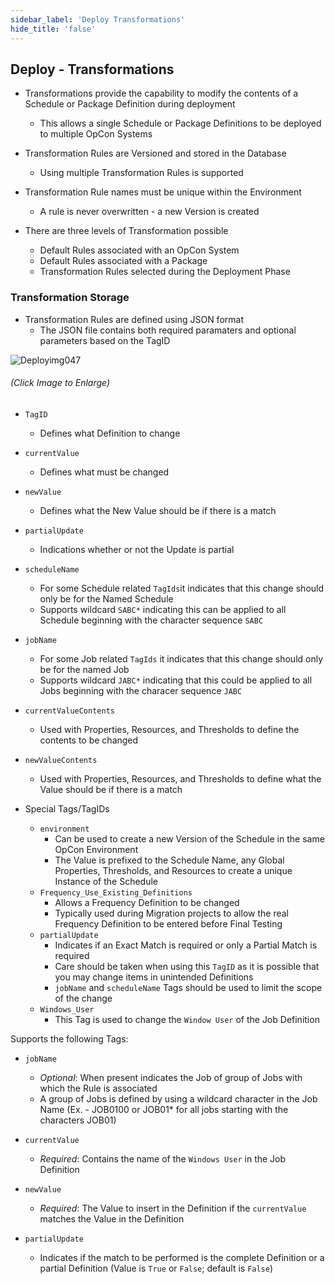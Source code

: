 ```yaml
---
sidebar_label: 'Deploy Transformations'
hide_title: 'false'
---
```


## Deploy - Transformations

* Transformations provide the capability to modify the contents of a Schedule or Package Definition during deployment
    * This allows a single Schedule or Package Definitions to be deployed to multiple OpCon Systems

* Transformation Rules are Versioned and stored in the Database
    * Using multiple Transformation Rules is supported

* Transformation Rule names must be unique within the Environment
    * A rule is never overwritten - a new Version is created

* There are three levels of Transformation possible
    * Default Rules associated with an OpCon System
    * Default Rules associated with a Package
    * Transformation Rules selected during the Deployment Phase

### Transformation Storage

* Transformation Rules are defined using JSON format
    * The JSON file contains both required paramaters and optional parameters based on the TagID

![Deployimg047](/imgdeploy/Deployimg047.png)

###### (Click Image to Enlarge)

* ```TagID```
    * Defines what Definition to change
* ```currentValue```
    * Defines what must be changed
* ```newValue```
    * Defines what the New Value should be if there is a match
* ```partialUpdate```
    * Indications whether or not the Update is partial
* ```scheduleName```
    * For some Schedule related ```TagIds```it indicates that this change should only be for the Named Schedule
    * Supports wildcard ```SABC*``` indicating this can be applied to all Schedule beginning with the character sequence ```SABC```
* ```jobName```
    * For some Job related ```TagIds``` it indicates that this change should only be for the named Job
    * Supports wildcard ```JABC*``` indicating that this could be applied to all Jobs beginning with the characer sequence ```JABC```
* ```currentValueContents```
    * Used with Properties, Resources, and Thresholds to define the contents to be changed
* ```newValueContents```
    * Used with Properties, Resources, and Thresholds to define what the Value should be if there is a match


* Special Tags/TagIDs
    * ```environment```
        * Can be used to create a new Version of the Schedule in the same OpCon Environment
        * The Value is prefixed to the Schedule Name, any Global Properties, Thresholds, and Resources to create a unique Instance of the Schedule
    * ```Frequency_Use_Existing_Definitions```
        * Allows a Frequency Definition to be changed
        * Typically used during Migration projects to allow the real Frequency Definition to be entered before Final Testing
    *   ```partialUpdate```
        * Indicates if an Exact Match is required or only a Partial Match is required
        * Care should be taken when using this ```TagID``` as it is possible that you may change items in unintended Definitions
        * ```jobName``` and ```scheduleName``` Tags should be used to limit the scope of the change
    *   ```Windows_User```
        * This Tag is used to change the ```Window User``` of the Job Definition

Supports the following Tags:

* ```jobName```   
    * _Optional_: When present indicates the Job of group of Jobs with which the Rule is associated
    * A group of Jobs is defined by using a wildcard character in the Job Name (Ex. - JOB0100 or JOB01* for all jobs starting with the characters JOB01)

* ```currentValue```
    * _Required_: Contains the name of the ```Windows User``` in the Job Definition

* ```newValue```
    * _Required_: The Value to insert in the Definition if the ```currentValue``` matches the Value in the Definition

* ```partialUpdate```
    * Indicates if the match to be performed is the complete Definition or a partial Definition (Value is ```True``` or ```False```; default is ```False```)